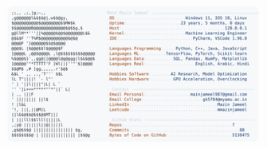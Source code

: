 <picture>
  <source srcset="https://raw.githubusercontent.com/mmazinjameel/mmazinjameel/main/dark_mode.svg?v=1743826298" media="(prefers-color-scheme: dark)">
  <img src="https://raw.githubusercontent.com/mmazinjameel/mmazinjameel/main/light_mode.svg?v=1743826298">
</picture>
